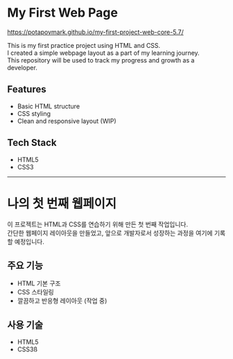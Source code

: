 # My First Web Page
https://potapovmark.github.io/my-first-project-web-core-5.7/

This is my first practice project using HTML and CSS.  
I created a simple webpage layout as a part of my learning journey.  
This repository will be used to track my progress and growth as a developer.

## Features
- Basic HTML structure
- CSS styling
- Clean and responsive layout (WIP)

## Tech Stack
- HTML5
- CSS3

---

# 나의 첫 번째 웹페이지

이 프로젝트는 HTML과 CSS를 연습하기 위해 만든 첫 번째 작업입니다.  
간단한 웹페이지 레이아웃을 만들었고, 앞으로 개발자로서 성장하는 과정을 여기에 기록할 예정입니다.

## 주요 기능
- HTML 기본 구조
- CSS 스타일링
- 깔끔하고 반응형 레이아웃 (작업 중)

## 사용 기술
- HTML5  
- CSS3ß
